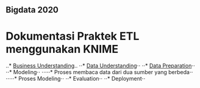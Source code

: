 ## Bigdata 2020

# Dokumentasi Praktek ETL menggunakan KNIME

..* [Business Understanding]()..
⋅⋅* [Data Understanding]()⋅⋅
⋅⋅* [Data Preparation]()⋅⋅
⋅⋅* Modeling⋅⋅
⋅⋅⋅⋅⋅* Proses membaca data dari dua sumber yang berbeda⋅⋅
⋅⋅⋅⋅⋅* Proses Modeling⋅⋅
⋅⋅* Evaluation⋅⋅
⋅⋅* Deployment⋅⋅



